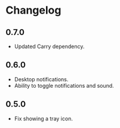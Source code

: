 # Changelog

## 0.7.0

- Updated Carry dependency.

## 0.6.0

- Desktop notifications.
- Ability to toggle notifications and sound.

## 0.5.0

- Fix showing a tray icon.